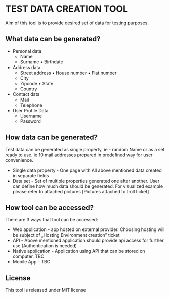 # TEST DATA CREATION TOOL
Aim of this tool is to provide desired set of data for testing purposes.

## What data can be generated?

* Personal data
  * Name
  * Surname • Birthdate
* Address data
  * Street address • House number • Flat number
  * City
  * Zipcode • State
  * Country
* Contact data
  * Mail
  * Telephone
* User Profile Data
  * Username
  * Password

## How data can be generated?
Test data can be generated as single property, ie - random Name or as a set ready to use. ie 10 mail addresses prepared in predefined way for user convenience.
* Single data property - One page with All above mentioned data created in separate fields
* Data set - Set of multiple properties generated one after another. User can define how much data should
be generated.
For visualized example please refer to attached pictures [Pictures attached to troll ticket]

## How tool can be accessed?
There are 3 ways that tool can be accessed:
* Web application - app hosted on external provider. Choosing hosting will be subject of „Hosting
Environment creation” ticket
* API - Above mentioned application should provide api access for further use (Authentication is
needed)
* Native application - Application using API that can be stored on computer. TBC
* Mobile App - TBC

## License
This tool is released under MIT license
